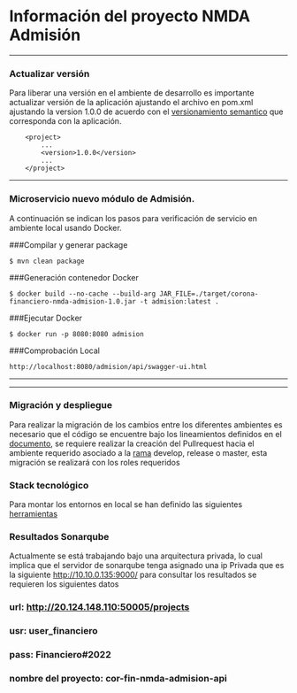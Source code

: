 # Información del proyecto NMDA Admisión

___________________
### Actualizar versión 
Para liberar una versión en el ambiente de desarrollo es importante actualizar versión de la aplicación ajustando el archivo en pom.xml ajustando la version 1.0.0 de acuerdo con el [versionamiento semantico](https://ernestoaguaysol.github.io/versionamiento-semantico/)  que corresponda con la aplicación.

```
    <project>
        ...
        <version>1.0.0</version>
        ...
    </project>

```
____________________
### Microservicio nuevo módulo de Admisión.

A continuación se indican los pasos para verificación de servicio en ambiente local usando Docker.

###Compilar y generar package

``$ mvn clean package``

###Generación contenedor Docker

``$ docker build --no-cache --build-arg JAR_FILE=./target/corona-financiero-nmda-admision-1.0.jar -t admision:latest .``


###Ejecutar Docker

``$ docker run -p 8080:8080 admision``

###Comprobación Local

``http://localhost:8080/admision/api/swagger-ui.html``

____________________________________________________________________
____________________________________________________________________

### Migración y despliegue

Para realizar la migración de los cambios entre los diferentes ambientes es necesario que el código se encuentre bajo los lineamientos definidos en el [documento](https://proyecto-personal.atlassian.net/wiki/spaces/ARQUITECTU/pages/216334360/Gu+a+y+lineamientos+DevOps#Lineamientos-An%C3%A1lisis-de-c%C3%B3digo), se requiere realizar la creación del Pullrequest hacia el ambiente requerido asociado a la [rama](https://proyecto-personal.atlassian.net/wiki/spaces/ARQUITECTU/pages/216334360/Gu+a+y+lineamientos+DevOps#Flujo-Despliegues) develop, release o master, esta migración se realizará con los roles requeridos
### Stack tecnológico
Para montar los entornos en local se han definido las siguientes [herramientas ](https://proyecto-personal.atlassian.net/l/cp/fT2HGXi0)

### Resultados Sonarqube

Actualmente se está trabajando bajo una arquitectura privada, lo cual implica que el servidor de sonarqube tenga asignado una ip Privada que es la siguiente http://10.10.0.135:9000/
para consultar los resultados se requieren los siguientes datos

### url: http://20.124.148.110:50005/projects
### usr: user_financiero
### pass: Financiero#2022
### nombre del proyecto: cor-fin-nmda-admision-api